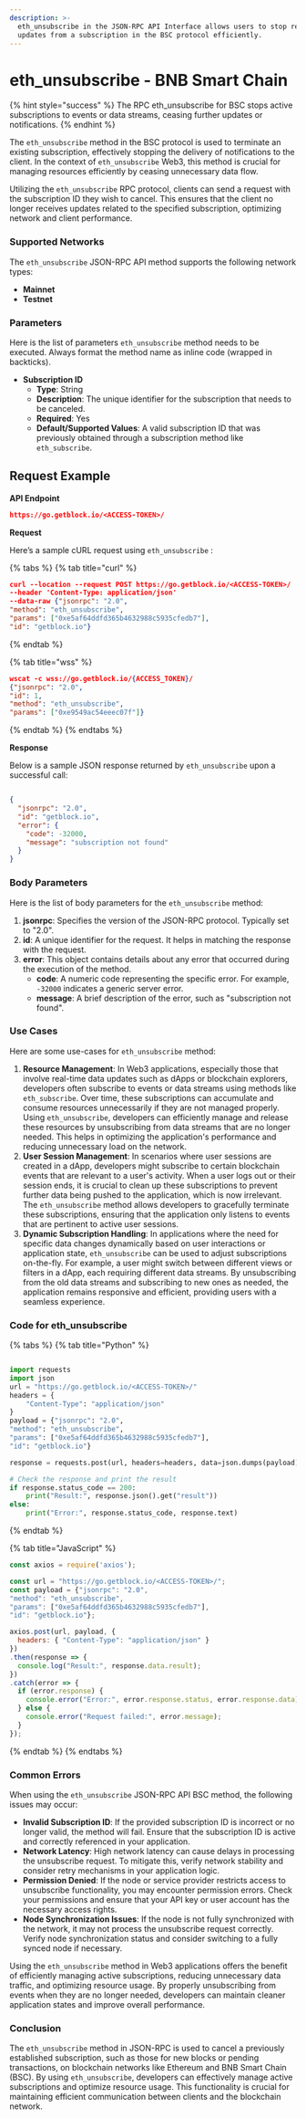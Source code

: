 ```yaml
---
description: >-
  eth_unsubscribe in the JSON-RPC API Interface allows users to stop receiving
  updates from a subscription in the BSC protocol efficiently.
---
```


# eth\_unsubscribe - BNB Smart Chain

{% hint style="success" %}
The RPC eth\_unsubscribe for BSC stops active subscriptions to events or data streams, ceasing further updates or notifications.
{% endhint %}

The `eth_unsubscribe` method in the BSC protocol is used to terminate an existing subscription, effectively stopping the delivery of notifications to the client. In the context of `eth_unsubscribe` Web3, this method is crucial for managing resources efficiently by ceasing unnecessary data flow.

Utilizing the `eth_unsubscribe` RPC protocol, clients can send a request with the subscription ID they wish to cancel. This ensures that the client no longer receives updates related to the specified subscription, optimizing network and client performance.

### Supported Networks

The `eth_unsubscribe` JSON-RPC API method supports the following network types:

* **Mainnet**
* **Testnet**

### Parameters

Here is the list of parameters `eth_unsubscribe` method needs to be executed. Always format the method name as inline code (wrapped in backticks).

* **Subscription ID**
  * **Type**: String
  * **Description**: The unique identifier for the subscription that needs to be canceled.
  * **Required**: Yes
  * **Default/Supported Values**: A valid subscription ID that was previously obtained through a subscription method like `eth_subscribe`.

## Request Example

**API Endpoint**

```json
https://go.getblock.io/<ACCESS-TOKEN>/
```

**Request**

Here’s a sample cURL request using `eth_unsubscribe` :

{% tabs %}
{% tab title="curl" %}
```json
curl --location --request POST https://go.getblock.io/<ACCESS-TOKEN>/
--header 'Content-Type: application/json' 
--data-raw {"jsonrpc": "2.0",
"method": "eth_unsubscribe",
"params": ["0xe5af64ddfd365b4632988c5935cfedb7"],
"id": "getblock.io"}
```
{% endtab %}

{% tab title="wss" %}
```json
wscat -c wss://go.getblock.io/{ACCESS_TOKEN}/
{"jsonrpc": "2.0", 
"id": 1, 
"method": "eth_unsubscribe", 
"params": ["0xe9549ac54eeec07f"]}
```
{% endtab %}
{% endtabs %}

**Response**

Below is a sample JSON response returned by `eth_unsubscribe` upon a successful call:

```json

{
  "jsonrpc": "2.0",
  "id": "getblock.io",
  "error": {
    "code": -32000,
    "message": "subscription not found"
  }
}

```

### Body Parameters

Here is the list of body parameters for the `eth_unsubscribe` method:

1. **jsonrpc**: Specifies the version of the JSON-RPC protocol. Typically set to "2.0".
2. **id**: A unique identifier for the request. It helps in matching the response with the request.
3. **error**: This object contains details about any error that occurred during the execution of the method.
   * **code**: A numeric code representing the specific error. For example, `-32000` indicates a generic server error.
   * **message**: A brief description of the error, such as "subscription not found".

### Use Cases

Here are some use-cases for `eth_unsubscribe` method:

1. **Resource Management**: In Web3 applications, especially those that involve real-time data updates such as dApps or blockchain explorers, developers often subscribe to events or data streams using methods like `eth_subscribe`. Over time, these subscriptions can accumulate and consume resources unnecessarily if they are not managed properly. Using `eth_unsubscribe`, developers can efficiently manage and release these resources by unsubscribing from data streams that are no longer needed. This helps in optimizing the application's performance and reducing unnecessary load on the network.
2. **User Session Management**: In scenarios where user sessions are created in a dApp, developers might subscribe to certain blockchain events that are relevant to a user's activity. When a user logs out or their session ends, it is crucial to clean up these subscriptions to prevent further data being pushed to the application, which is now irrelevant. The `eth_unsubscribe` method allows developers to gracefully terminate these subscriptions, ensuring that the application only listens to events that are pertinent to active user sessions.
3. **Dynamic Subscription Handling**: In applications where the need for specific data changes dynamically based on user interactions or application state, `eth_unsubscribe` can be used to adjust subscriptions on-the-fly. For example, a user might switch between different views or filters in a dApp, each requiring different data streams. By unsubscribing from the old data streams and subscribing to new ones as needed, the application remains responsive and efficient, providing users with a seamless experience.

### Code for eth\_unsubscribe

{% tabs %}
{% tab title="Python" %}
```python

import requests
import json
url = "https://go.getblock.io/<ACCESS-TOKEN>/"
headers = {
    "Content-Type": "application/json"
}
payload = {"jsonrpc": "2.0",
"method": "eth_unsubscribe",
"params": ["0xe5af64ddfd365b4632988c5935cfedb7"],
"id": "getblock.io"}

response = requests.post(url, headers=headers, data=json.dumps(payload))

# Check the response and print the result
if response.status_code == 200:
    print("Result:", response.json().get("result"))
else:
    print("Error:", response.status_code, response.text)

```
{% endtab %}

{% tab title="JavaScript" %}
```javascript
const axios = require('axios');

const url = "https://go.getblock.io/<ACCESS-TOKEN>/";
const payload = {"jsonrpc": "2.0",
"method": "eth_unsubscribe",
"params": ["0xe5af64ddfd365b4632988c5935cfedb7"],
"id": "getblock.io"};

axios.post(url, payload, {
  headers: { "Content-Type": "application/json" }
})
.then(response => {
  console.log("Result:", response.data.result);
})
.catch(error => {
  if (error.response) {
    console.error("Error:", error.response.status, error.response.data);
  } else {
    console.error("Request failed:", error.message);
  }
});
```
{% endtab %}
{% endtabs %}

### Common Errors

When using the `eth_unsubscribe` JSON-RPC API BSC method, the following issues may occur:

* **Invalid Subscription ID**: If the provided subscription ID is incorrect or no longer valid, the method will fail. Ensure that the subscription ID is active and correctly referenced in your application.
* **Network Latency**: High network latency can cause delays in processing the unsubscribe request. To mitigate this, verify network stability and consider retry mechanisms in your application logic.
* **Permission Denied**: If the node or service provider restricts access to unsubscribe functionality, you may encounter permission errors. Check your permissions and ensure that your API key or user account has the necessary access rights.
* **Node Synchronization Issues**: If the node is not fully synchronized with the network, it may not process the unsubscribe request correctly. Verify node synchronization status and consider switching to a fully synced node if necessary.

Using the `eth_unsubscribe` method in Web3 applications offers the benefit of efficiently managing active subscriptions, reducing unnecessary data traffic, and optimizing resource usage. By properly unsubscribing from events when they are no longer needed, developers can maintain cleaner application states and improve overall performance.

### Conclusion

The `eth_unsubscribe` method in JSON-RPC is used to cancel a previously established subscription, such as those for new blocks or pending transactions, on blockchain networks like Ethereum and BNB Smart Chain (BSC). By using `eth_unsubscribe`, developers can effectively manage active subscriptions and optimize resource usage. This functionality is crucial for maintaining efficient communication between clients and the blockchain network.
